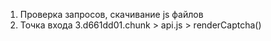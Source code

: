 1. Проверка запросов, скачивание js файлов
2. Точка входа 3.d661dd01.chunk > api.js > renderCaptcha()